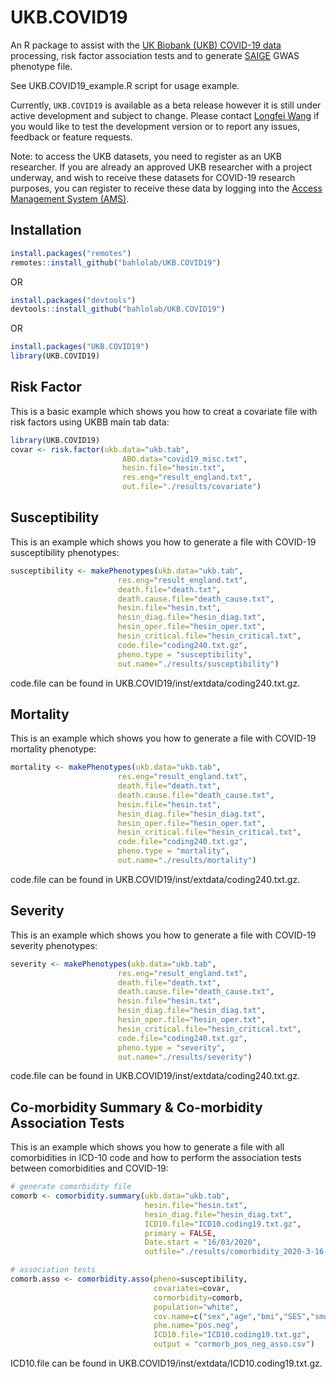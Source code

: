 # UKB.COVID19
An R package to assist with the [UK Biobank (UKB) COVID-19 data](https://biobank.ndph.ox.ac.uk/showcase/exinfo.cgi?src=COVID19) processing, risk factor association tests and to generate [SAIGE](https://github.com/weizhouUMICH/SAIGE) GWAS phenotype file.

See UKB.COVID19_example.R script for usage example.

Currently, `UKB.COVID19` is available as a beta release however it is still under active development and subject to change. Please contact [Longfei Wang](wang.lo@wehi.edu.au) if you would like to test the development version or to report any issues, feedback or feature requests.

Note: to access the UKB datasets, you need to register as an UKB researcher. If you are already an approved UKB researcher with a project underway, and wish to receive these datasets for COVID-19 research purposes, you can register to receive these data by logging into the [Access Management System (AMS)](https://bbams.ndph.ox.ac.uk/ams/resApplications).


## Installation

```r
install.packages("remotes")
remotes::install_github("bahlolab/UKB.COVID19")
```
OR
```r
install.packages("devtools")
devtools::install_github("bahlolab/UKB.COVID19")
```
OR
```r
install.packages("UKB.COVID19")
library(UKB.COVID19)
```

## Risk Factor

This is a basic example which shows you how to creat a covariate file with risk factors using UKBB main tab data:

```r
library(UKB.COVID19)
covar <- risk.factor(ukb.data="ukb.tab", 
                         ABO.data="covid19_misc.txt",
                         hesin.file="hesin.txt",
                         res.eng="result_england.txt",
                         out.file="./results/covariate")
```

## Susceptibility

This is an example which shows you how to generate a file with COVID-19 susceptibility phenotypes:

```r
susceptibility <- makePhenotypes(ukb.data="ukb.tab",
                        res.eng="result_england.txt",
                        death.file="death.txt",
                        death.cause.file="death_cause.txt",
                        hesin.file="hesin.txt",
                        hesin_diag.file="hesin_diag.txt",
                        hesin_oper.file="hesin_oper.txt",
                        hesin_critical.file="hesin_critical.txt",
                        code.file="coding240.txt.gz",
                        pheno.type = "susceptibility",
                        out.name="./results/susceptibility")
```
code.file can be found in UKB.COVID19/inst/extdata/coding240.txt.gz.

## Mortality

This is an example which shows you how to generate a file with COVID-19 mortality phenotype:

```r
mortality <- makePhenotypes(ukb.data="ukb.tab",
                        res.eng="result_england.txt",
                        death.file="death.txt",
                        death.cause.file="death_cause.txt",
                        hesin.file="hesin.txt",
                        hesin_diag.file="hesin_diag.txt",
                        hesin_oper.file="hesin_oper.txt",
                        hesin_critical.file="hesin_critical.txt",
                        code.file="coding240.txt.gz",
                        pheno.type = "mortality",
                        out.name="./results/mortality")
```
code.file can be found in UKB.COVID19/inst/extdata/coding240.txt.gz.

## Severity

This is an example which shows you how to generate a file with COVID-19 severity phenotypes:

```r
severity <- makePhenotypes(ukb.data="ukb.tab",
                        res.eng="result_england.txt",
                        death.file="death.txt",
                        death.cause.file="death_cause.txt",
                        hesin.file="hesin.txt",
                        hesin_diag.file="hesin_diag.txt",
                        hesin_oper.file="hesin_oper.txt",
                        hesin_critical.file="hesin_critical.txt",
                        code.file="coding240.txt.gz",
                        pheno.type = "severity",
                        out.name="./results/severity")
```
code.file can be found in UKB.COVID19/inst/extdata/coding240.txt.gz.

## Co-morbidity Summary & Co-morbidity Association Tests

This is an example which shows you how to generate a file with all comorbidities in ICD-10 code and how to perform the association tests between comorbidities and COVID-19:

``` r
# generate comorbidity file
comorb <- comorbidity.summary(ukb.data="ukb.tab",
                              hesin.file="hesin.txt", 
                              hesin_diag.file="hesin_diag.txt", 
                              ICD10.file="ICD10.coding19.txt.gz",
                              primary = FALSE,
                              Date.start = "16/03/2020",
                              outfile="./results/comorbidity_2020-3-16.txt")

# association tests 
comorb.asso <- comorbidity.asso(pheno=susceptibility,
                                covariates=covar,
                                cormorbidity=comorb,
                                population="white",
                                cov.name=c("sex","age","bmi","SES","smoke","inAgedCare"),
                                phe.name="pos.neg",
                                ICD10.file="ICD10.coding19.txt.gz",
                                output = "cormorb_pos_neg_asso.csv")

```
ICD10.file can be found in UKB.COVID19/inst/extdata/ICD10.coding19.txt.gz.


